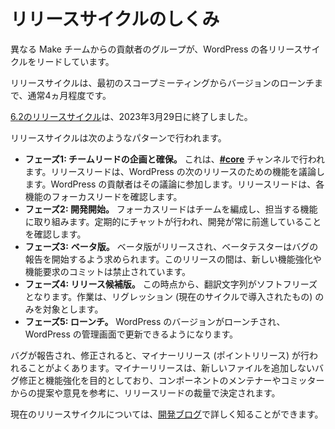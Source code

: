 <!--
# How the Release Cycle Works
-->

# リリースサイクルのしくみ

<!--
A group of contributors from different Make teams leads each WordPress release cycle.
-->

異なる Make チームからの貢献者のグループが、WordPress の各リリースサイクルをリードしています。


<!--
A release cycle usually lasts around 4 months, from the initial scoping meeting to the launch of the version.
-->

リリースサイクルは、最初のスコープミーティングからバージョンのローンチまで、通常4ヵ月程度です。

<!--
The [6.2 release cycl](https://make.wordpress.org/core/6-2/)e ended on March 29, 2023.
-->

[6.2のリリースサイクル](https://make.wordpress.org/core/5-7/)は、2023年3月29日に終了しました。

<!--
A release cycle follows the following pattern:
-->

リリースサイクルは次のようなパターンで行われます。

<!--
*   **Phase 1: Planning and securing team leads.** This is done in the **[#core](https://wordpress.slack.com/messages/C02RQBWTW)** channel. The release lead discusses features for the next release of WordPress. WordPress contributors get involved in that discussion. The release lead will identify focus leads for each of the features.
*   **Phase 2: Development work begins.** Focus leads assemble teams and work on their assigned features. Regular chats are scheduled to ensure the development keeps moving forward.
*   **Phase 3:** **Beta.** Betas are released, and beta testers are asked to start reporting bugs. No more commits for new enhancements or feature requests are allowed for the rest of the release.
*   **Phase 4: Release Candidate.** There is a string freeze from this point on. Work is targeted on regressions(introduced during the current cycle) only.
*   **Phase 5: Launch.** WordPress version is launched and made available in the WordPress Admin for updates.
-->

*   **フェーズ1: チームリードの企画と確保。** これは、**[#core](https://wordpress.slack.com/messages/C02RQBWTW)** チャンネルで行われます。リリースリードは、WordPress の次のリリースのための機能を議論します。WordPress の貢献者はその議論に参加します。リリースリードは、各機能のフォーカスリードを確認します。
*   **フェーズ2: 開発開始。** フォーカスリードはチームを編成し、担当する機能に取り組みます。定期的にチャットが行われ、開発が常に前進していることを確認します。
*   **フェーズ3:** **ベータ版。** ベータ版がリリースされ、ベータテスターはバグの報告を開始するよう求められます。このリリースの間は、新しい機能強化や機能要求のコミットは禁止されています。
*   **フェーズ4: リリース候補版。** この時点から、翻訳文字列がソフトフリーズとなります。作業は、リグレッション (現在のサイクルで導入されたもの) のみを対象とします。
*   **フェーズ5: ローンチ。** WordPress のバージョンがローンチされ、WordPress の管理画面で更新できるようになります。

<!--
The launch is often followed soon after by a minor release (also known as a point release) as bugs are reported and squashed. A minor release is intended for bug fixes and enhancements that do not add new deployed files and are at the discretion of the release lead with suggestions/input from component maintainers and committers.
-->

バグが報告され、修正されると、マイナーリリース (ポイントリリース) が行われることがよくあります。マイナーリリースは、新しいファイルを追加しないバグ修正と機能強化を目的としており、コンポーネントのメンテナーやコミッターからの提案や意見を参考に、リリースリードの裁量で決定されます。

<!--
You can learn more about the current release cycle on the [development blog](https://make.wordpress.org/core/).
-->

現在のリリースサイクルについては、[開発ブログ](https://make.wordpress.org/core/)で詳しく知ることができます。
